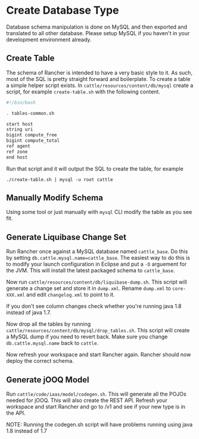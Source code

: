 # Create Database Type

Database schema manipulation is done on MySQL and then exported and translated to all other database.  Please setup MySQL if you haven't in your development environment already.

## Create Table

The schema of Rancher is intended to have a very basic style to it.  As such, most of the SQL is pretty straight forward and boilerplate.  To create a table a simple helper script exists.  In `cattle/resources/content/db/mysql` create a script, for example `create-table.sh` with the following content.

```sh
#!/bin/bash

. tables-common.sh

start host
string uri
bigint compute_free
bigint compute_total
ref agent
ref zone
end host
```

Run that script and it will output the SQL to create the table, for example

    ./create-table.sh | mysql -u root cattle

## Manually Modify Schema

Using some tool or just manually with `mysql` CLI modify the table as you see fit.

## Generate Liquibase Change Set

Run Rancher once against a MySQL database named `cattle_base`.  Do this by setting `db.cattle.mysql.name=cattle_base`.  The easiest way to do this is to modify your launch configuration in Eclipse and put a `-D` arguement for the JVM.  This will install the latest packaged schema to `cattle_base`.

Now run `cattle/resources/content/db/liquibase-dump.sh`.  This script will generate a change set and store it in `dump.xml`.  Rename `dump.xml` to `core-XXX.xml` and edit `changelog.xml` to point to it.

If you don't see column changes check whether you're running java 1.8 instead of java 1.7.

Now drop all the tables by running `cattle/resources/content/db/mysql/drop_tables.sh`.  This script will create a MySQL dump if you need to revert back.  Make sure you change `db.cattle.mysql.name` back to `cattle`.

Now refresh your workspace and start Rancher again.  Rancher should now deploy the correct schema.

## Generate jOOQ Model

Run `cattle/code/iaas/model/codegen.sh`.  This will generate all the POJOs needed for jOOQ.  This will also create the REST API.  Refresh your workspace and start Rancher and go to /v1 and see if your new type is in the API.

NOTE: Running the codegen.sh script will have problems running using java 1.8 instead of 1.7